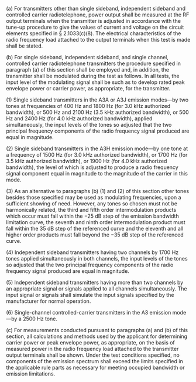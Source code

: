 (a) For transmitters other than single sideband, independent sideband and controlled carrier radiotelephone, power output shall be measured at the RF output terminals when the transmitter is adjusted in accordance with the tune-up procedure to give the values of current and voltage on the circuit elements specified in § 2.1033(c)(8). The electrical characteristics of the radio frequency load attached to the output terminals when this test is made shall be stated.

(b) For single sideband, independent sideband, and single channel, controlled carrier radiotelephone transmitters the procedure specified in paragraph (a) of this section shall be employed and, in addition, the transmitter shall be modulated during the test as follows. In all tests, the input level of the modulating signal shall be such as to develop rated peak envelope power or carrier power, as appropriate, for the transmitter.
                

(1) Single sideband transmitters in the A3A or A3J emission modes—by two tones at frequencies of 400 Hz and 1800 Hz (for 3.0 kHz authorized bandwidth), or 500 Hz and 2100 Hz (3.5 kHz authorized bandwidth), or 500 Hz and 2400 Hz (for 4.0 kHz authorized bandwidth), applied simultaneously, the input levels of the tones so adjusted that the two principal frequency components of the radio frequency signal produced are equal in magnitude.

(2) Single sideband transmitters in the A3H emission mode—by one tone at a frequency of 1500 Hz (for 3.0 kHz authorized bandwidth), or 1700 Hz (for 3.5 kHz authorized bandwidth), or 1900 Hz (for 4.0 kHz authorized bandwidth), the level of which is adjusted to produce a radio frequency signal component equal in magnitude to the magnitude of the carrier in this mode.

(3) As an alternative to paragraphs (b) (1) and (2) of this section other tones besides those specified may be used as modulating frequencies, upon a sufficient showing of need. However, any tones so chosen must not be harmonically related, the third and fifth order intermodulation products which occur must fall within the −25 dB step of the emission bandwidth limitation curve, the seventh and ninth order intermodulation product must fall within the 35 dB step of the referenced curve and the eleventh and all higher order products must fall beyond the −35 dB step of the referenced curve.

(4) Independent sideband transmitters having two channels by 1700 Hz tones applied simultaneously in both channels, the input levels of the tones so adjusted that the two principal frequency components of the radio frequency signal produced are equal in magnitude.

(5) Independent sideband transmitters having more than two channels by an appropriate signal or signals applied to all channels simultaneously. The input signal or signals shall simulate the input signals specified by the manufacturer for normal operation.

(6) Single-channel controlled-carrier transmitters in the A3 emission mode—by a 2500 Hz tone.

(c) For measurements conducted pursuant to paragraphs (a) and (b) of this section, all calculations and methods used by the applicant for determining carrier power or peak envelope power, as appropriate, on the basis of measured power in the radio frequency load attached to the transmitter output terminals shall be shown. Under the test conditions specified, no components of the emission spectrum shall exceed the limits specified in the applicable rule parts as necessary for meeting occupied bandwidth or emission limitations.

